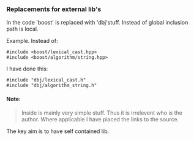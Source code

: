 
### Replacements for external lib's

In the code 'boost' is replaced with 'dbj'stuff. 
Instead of global inclusion path is local.

Example. Instead of:

    #include <boost/lexical_cast.hpp>   
    #include <boost/algorithm/string.hpp>

I have done this:

    #include "dbj/lexical_cast.h"
    #include "dbj/algorithm_string.h"

#### Note: 

> Inside is mainly very simple stuff. 
> Thus it is irrelevent who is the author.
> Where applicable I have placed the links to the source.

The key aim is to have self contained lib. 